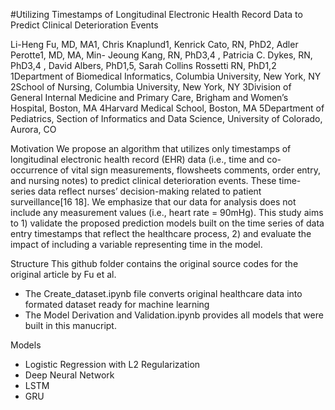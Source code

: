 #Utilizing Timestamps of Longitudinal Electronic Health Record Data to Predict Clinical Deterioration Events

Li-Heng Fu, MD, MA1, Chris Knaplund1, Kenrick Cato, RN, PhD2, Adler Perotte1, MD, MA, Min- Jeoung Kang, RN, PhD3,4 , Patricia C. Dykes, RN, PhD3,4 , David Albers, PhD1,5, Sarah Collins Rossetti RN, PhD1,2
1Department of Biomedical Informatics, Columbia University, New York, NY
2School of Nursing, Columbia University, New York, NY
3Division of General Internal Medicine and Primary Care, Brigham and Women’s Hospital, Boston, MA 
4Harvard Medical School, Boston, MA 
5Department of Pediatrics, Section of Informatics and Data Science, University of Colorado, Aurora, CO


Motivation
We propose an algorithm that utilizes only timestamps of longitudinal electronic health record (EHR) data (i.e., time and co-occurrence of vital sign measurements, flowsheets comments, order entry, and nursing notes) to predict clinical deterioration events. These time-series data reflect nurses’ decision-making related to patient surveillance[16 18]. We emphasize that our data for analysis does not include any measurement values (i.e., heart rate = 90mHg). This study aims to 1) validate the proposed prediction models built on the time series of data entry timestamps that reflect the healthcare process, 2) and evaluate the impact of including a variable representing time in the model.

Structure
This github folder contains the original source codes for the original article by Fu et al. 
- The Create_dataset.ipynb file converts original healthcare data into formated dataset  ready for machine learning 
- The Model Derivation and Validation.ipynb provides all models that were built in this manucript. 

Models
- Logistic Regression with L2 Regularization
- Deep Neural Network
- LSTM
- GRU
